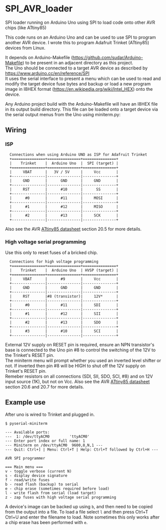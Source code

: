 # SPI_AVR_loader
SPI loader running on Arduino Uno using SPI to load code onto other AVR chips (like ATtiny85)

This code runs on an Arduino Uno and can be used to use SPI to program another AVR device.
I wrote this to program Adafruit Trinket (ATtiny85) devices from Linux.

It depends on Arduino-Makefile (https://github.com/sudar/Arduino-Makefile) to be present in an adjacent directory as this project.  
The Uno should be connected to a target AVR device as described by https://www.arduino.cc/en/reference/SPI  
It uses the serial interface to present a menu which can be used to read and modify the target device fuse bytes
and backup or load a new program image in I8HEX format (https://en.wikipedia.org/wiki/Intel_HEX) onto the device.

Any Arduino project build with the Arduino-Makefile will have an I8HEX file in its output build directory.
This file can be loaded onto a target device via the serial output menus from the Uno using miniterm.py:

## Wiring
### ISP
```
  Connections when using Arduino UNO as ISP for Adafruit Trinket
  +===============+===============+===============+
  |    Trinket    |  Arduino Uno  |  SPI (target) |
  +===============+===============+===============+
  |     VBAT      |   3V / 5V     |     Vcc       |
  +---------------|---------------|---------------+
  |     GND       |      GND      |     GND       |
  +---------------|---------------|---------------+
  |     RST       |      #10      |      SS       |
  +---------------|---------------|---------------+
  |      #0       |      #11      |     MOSI      |
  +---------------|---------------|---------------+
  |      #1       |      #12      |     MISO      |
  +---------------|---------------|---------------+
  |      #2       |      #13      |     SCK       |
  +---------------|---------------|---------------+
```
Also see the AVR [ATtiny85 datasheet](https://ww1.microchip.com/downloads/en/DeviceDoc/Atmel-2586-AVR-8-bit-Microcontroller-ATtiny25-ATtiny45-ATtiny85_Datasheet.pdf) section 20.5 for more details.

### High voltage serial programming
Use this only to reset fuses of a bricked chip.
```
  Connections for high voltage programming
  +===============+===============+===============+
  |    Trinket    |  Arduino Uno  | HVSP (target) |
  +===============+===============+===============+
  |     VBAT      |      #9       |     Vcc       |
  +---------------|---------------|---------------+
  |     GND       |      GND      |     GND       |
  +---------------|---------------|---------------+
  |     RST       |#8 (transistor)|     12V*      |
  +---------------|---------------|---------------+
  |      #0       |      #11      |     SDI       |
  +---------------|---------------|---------------+
  |      #1       |      #12      |     SII       |
  +---------------|---------------|---------------+
  |      #2       |      #13      |     SDO       |
  +---------------|---------------|---------------+
  |      #3       |      #10      |     SCI       |
  +---------------|---------------|---------------+
```
External 12V supply on RESET pin is required, ensure an NPN transistor's base is connected to the Uno pin #8 to control the switching of the 12V to the Trinket's RESET pin.  
The miniterm menu will prompt whether you used an inverted level shifter or not. If inverted then pin #8 will be HIGH to shut off the 12V supply on Trinket's RESET pin.  
Remeber resistors on all connections (SDI, SII, SDO, SCI, #8) and on 12V input source (1K), but not on Vcc.
Also see the AVR [ATtiny85 datasheet](https://ww1.microchip.com/downloads/en/DeviceDoc/Atmel-2586-AVR-8-bit-Microcontroller-ATtiny25-ATtiny45-ATtiny85_Datasheet.pdf) section 20.6 and 20.7 for more details.

## Example use
After uno is wired to Trinket and plugged in.
```
$ pyserial-miniterm

--- Available ports:
---  1: /dev/ttyACM0         'ttyACM0'
--- Enter port index or full name: 1
--- Miniterm on /dev/ttyACM0  9600,8,N,1 ---
--- Quit: Ctrl+] | Menu: Ctrl+T | Help: Ctrl+T followed by Ctrl+H ---

AVR SPI programmer

=== Main menu ===
v - toggle verbose (current N)
s - display device signature
f - read/write fuses
b - read flash (backup) to serial
e - chip erase (sometimes required before load)
l - write flash from serial (load target)
z - zap fuses with high voltage serial programming
```

A device's image can be backed up using `b`, and then need to be copied from the output into a file.
To load a file select `l` and then press Ctrl+T Ctrl+U and enter the filename to load.
Note sometimes this only works after a chip erase has been performed with `e`.
